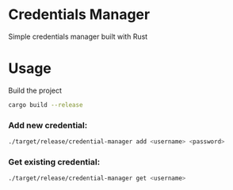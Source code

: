 # Credentials Manager

Simple credentials manager built with Rust

# Usage

Build the project

```bash
cargo build --release
```

### Add new credential:

```bash
./target/release/credential-manager add <username> <password>
```

### Get existing credential:

```bash
./target/release/credential-manager get <username>
```
